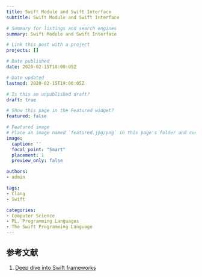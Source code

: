 ```yaml
---
title: Swift Module and Swift Interface
subtitle: Swift Module and Swift Interface

# Summary for listings and search engines
summary: Swift Module and Swift Interface

# Link this post with a project
projects: []

# Date published
date: 2020-02-15T18:00:05Z

# Date updated
lastmod: 2020-02-15T19:00:05Z

# Is this an unpublished draft?
draft: true

# Show this page in the Featured widget?
featured: false

# Featured image
# Place an image named `featured.jpg/png` in this page's folder and customize its options here.
image:
  caption: ''
  focal_point: "Smart"
  placement: 1
  preview_only: false

authors:
- admin

tags:
- Clang
- Swift

categories:
- Computer Science 
- PL. Programming Languages
- The Swift Programming Language
---
```



## 参考文献

1. [Deep dive into Swift frameworks](https://theswiftdev.com/deep-dive-into-swift-frameworks/)
